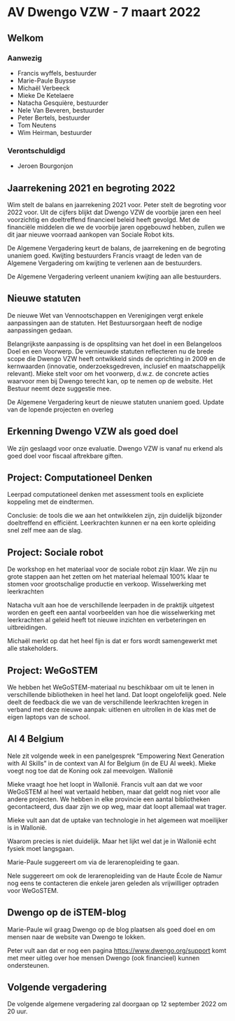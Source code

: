 # AV Dwengo VZW - 7 maart 2022

## Welkom

### Aanwezig

- Francis wyffels, bestuurder
- Marie-Paule Buysse
- Michaël Verbeeck
- Mieke De Ketelaere
- Natacha Gesquière, bestuurder
- Nele Van Beveren, bestuurder
- Peter Bertels, bestuurder
- Tom Neutens
- Wim Heirman, bestuurder

### Verontschuldigd

- Jeroen Bourgonjon

## Jaarrekening 2021 en begroting 2022

Wim stelt de balans en jaarrekening 2021 voor. Peter stelt de begroting voor 2022 voor. 
Uit de cijfers blijkt dat Dwengo VZW de voorbije jaren een heel voorzichtig en doeltreffend financieel beleid heeft gevolgd. Met de financiële middelen die we de voorbije jaren opgebouwd hebben, zullen we dit jaar nieuwe voorraad aankopen van Sociale Robot kits.

De Algemene Vergadering keurt de balans, de jaarrekening en de begroting unaniem goed.
Kwijting bestuurders
Francis vraagt de leden van de Algemene Vergadering om kwijting te verlenen aan de bestuurders.

De Algemene Vergadering verleent unaniem kwijting aan alle bestuurders.

## Nieuwe statuten

De nieuwe Wet van Vennootschappen en Verenigingen vergt enkele aanpassingen aan de statuten. Het Bestuursorgaan heeft de nodige aanpassingen gedaan.

Belangrijkste aanpassing is de opsplitsing van het doel in een Belangeloos Doel en een Voorwerp. De vernieuwde  statuten reflecteren nu de brede scope die Dwengo VZW heeft ontwikkeld sinds de oprichting in 2009 en de kernwaarden (innovatie, onderzoeksgedreven, inclusief en maatschappelijk relevant). 
Mieke stelt voor om het voorwerp, d.w.z. de concrete acties waarvoor men bij Dwengo terecht kan, op te nemen op de website. Het Bestuur neemt deze suggestie mee.

De Algemene Vergadering keurt de nieuwe statuten unaniem goed.
Update van de lopende projecten en overleg

## Erkenning Dwengo VZW als goed doel

We zijn geslaagd voor onze evaluatie. Dwengo VZW is vanaf nu erkend als goed doel voor fiscaal aftrekbare giften. 

## Project: Computationeel Denken

Leerpad computationeel denken met assessment tools en expliciete koppeling met de eindtermen.

Conclusie: de tools die we aan het ontwikkelen zijn, zijn duidelijk bijzonder doeltreffend en efficiënt. Leerkrachten kunnen er na een korte opleiding snel zelf mee aan de slag.

## Project: Sociale robot

De workshop en het materiaal voor de sociale robot zijn klaar. We zijn nu grote stappen aan het zetten om het materiaal helemaal 100% klaar te stomen voor grootschalige productie en verkoop.
Wisselwerking met leerkrachten

Natacha vult aan hoe de verschillende leerpaden in de praktijk uitgetest worden en geeft een aantal voorbeelden van hoe die wisselwerking met leerkrachten al geleid heeft tot nieuwe inzichten en verbeteringen en uitbreidingen.

Michaël merkt op dat het heel fijn is dat er fors wordt samengewerkt met alle stakeholders.

## Project: WeGoSTEM

We hebben het WeGoSTEM-materiaal nu beschikbaar om uit te lenen in verschillende bibliotheken in heel het land. Dat loopt ongelofelijk goed.
Nele deelt de feedback die we van de verschillende leerkrachten kregen in verband met deze nieuwe aanpak: uitlenen en uitrollen in de klas met de eigen laptops van de school.

## AI 4 Belgium

Nele zit volgende week in een panelgesprek “Empowering Next Generation with AI Skills” in de context van AI for Belgium (in de EU AI week). Mieke voegt nog toe dat de Koning ook zal meevolgen.
Wallonië

Mieke vraagt hoe het loopt in Wallonië. Francis vult aan dat we voor WeGoSTEM al heel wat vertaald hebben, maar dat geldt nog niet voor alle andere projecten. We hebben in elke provincie een aantal bibliotheken gecontacteerd, dus daar zijn we op weg, maar dat loopt allemaal wat trager.

Mieke vult aan dat de uptake van technologie in het algemeen wat moeilijker is in Wallonië.

Waarom precies is niet duidelijk. Maar het lijkt wel dat je in Wallonië echt fysiek moet langsgaan.

Marie-Paule suggereert om via de lerarenopleiding te gaan.

Nele suggereert om ook de lerarenopleiding van de Haute École de Namur nog eens te contacteren die enkele jaren geleden als vrijwilliger optraden voor WeGoSTEM.

## Dwengo op de iSTEM-blog

Marie-Paule wil graag Dwengo op de blog plaatsen als goed doel en om mensen naar de website van Dwengo te lokken. 

Peter vult aan dat er nog een pagina https://www.dwengo.org/support komt met meer uitleg over hoe mensen Dwengo (ook financieel) kunnen ondersteunen.

## Volgende vergadering

De volgende algemene vergadering zal doorgaan op 12 september 2022 om 20 uur. 




